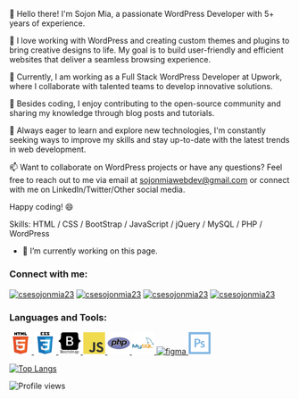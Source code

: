 👋 Hello there! I'm Sojon Mia, a passionate WordPress Developer with 5+ years of experience.

🔧 I love working with WordPress and creating custom themes and plugins to bring creative designs to life. My goal is to build user-friendly and efficient websites that deliver a seamless browsing experience.

💼 Currently, I am working as a Full Stack WordPress Developer at Upwork, where I collaborate with talented teams to develop innovative solutions.

🚀 Besides coding, I enjoy contributing to the open-source community and sharing my knowledge through blog posts and tutorials.

🌱 Always eager to learn and explore new technologies, I'm constantly seeking ways to improve my skills and stay up-to-date with the latest trends in web development.

📫 Want to collaborate on WordPress projects or have any questions? Feel free to reach out to me via email at sojonmiawebdev@gmail.com or connect with me on LinkedIn/Twitter/Other social media.

Happy coding! 😄

Skills: HTML / CSS / BootStrap / JavaScript / jQuery / MySQL / PHP / WordPress

- 🔭 I’m currently working on this page.

<h3 align="left">Connect with me:</h3>
<p align="left">
<a href="https://linkedin.com/in/csesojonmia23" target="blank"><img align="center" src="https://raw.githubusercontent.com/rahuldkjain/github-profile-readme-generator/master/src/images/icons/Social/linked-in-alt.svg" alt="csesojonmia23" height="30" width="40" /></a>
<a href="https://instagram.com/csesojonmia23" target="blank"><img align="center" src="https://raw.githubusercontent.com/rahuldkjain/github-profile-readme-generator/master/src/images/icons/Social/instagram.svg" alt="csesojonmia23" height="30" width="40" /></a>
<a href="https://twitter.com/csesojonmia23" target="blank"><img align="center" src="https://raw.githubusercontent.com/rahuldkjain/github-profile-readme-generator/master/src/images/icons/Social/twitter.svg" alt="csesojonmia23" height="30" width="40" /></a>
<a href="https://fb.com/csesojonmia23" target="blank"><img align="center" src="https://raw.githubusercontent.com/rahuldkjain/github-profile-readme-generator/master/src/images/icons/Social/facebook.svg" alt="csesojonmia23" height="30" width="40" /></a>
</p>

<h3 align="left">Languages and Tools:</h3>
<p align="left"> 
<a href="https://www.w3.org/html/" target="_blank" rel="noreferrer"> <img src="https://raw.githubusercontent.com/devicons/devicon/master/icons/html5/html5-original-wordmark.svg" alt="html5" width="40" height="40"/> </a> 
<a href="https://www.w3schools.com/css/" target="_blank" rel="noreferrer"> <img src="https://raw.githubusercontent.com/devicons/devicon/master/icons/css3/css3-original-wordmark.svg" alt="css3" width="40" height="40"/> </a> 
<a href="https://getbootstrap.com" target="_blank" rel="noreferrer"> <img src="https://raw.githubusercontent.com/devicons/devicon/master/icons/bootstrap/bootstrap-plain-wordmark.svg" alt="bootstrap" width="40" height="40"/> </a> 
<a href="https://developer.mozilla.org/en-US/docs/Web/JavaScript" target="_blank" rel="noreferrer"> <img src="https://raw.githubusercontent.com/devicons/devicon/master/icons/javascript/javascript-original.svg" alt="javascript" width="40" height="40"/> </a> 
<a href="https://www.php.net" target="_blank" rel="noreferrer"> <img src="https://raw.githubusercontent.com/devicons/devicon/master/icons/php/php-original.svg" alt="php" width="40" height="40"/> </a>
<a href="https://www.mysql.com/" target="_blank" rel="noreferrer"> <img src="https://raw.githubusercontent.com/devicons/devicon/master/icons/mysql/mysql-original-wordmark.svg" alt="mysql" width="40" height="40"/> </a> 
<a href="https://www.figma.com/" target="_blank" rel="noreferrer"> <img src="https://www.vectorlogo.zone/logos/figma/figma-icon.svg" alt="figma" width="40" height="40"/> </a> 
<a href="https://www.photoshop.com/en" target="_blank" rel="noreferrer"> <img src="https://raw.githubusercontent.com/devicons/devicon/master/icons/photoshop/photoshop-line.svg" alt="photoshop" width="40" height="40"/> </a> 
 </p>


[![Top Langs](https://github-readme-stats.vercel.app/api/top-langs/?username=csesojonmia23)](https://github.com/anuraghazra/github-readme-stats)

![Profile views](https://gpvc.arturio.dev/csesojonmia23)  
